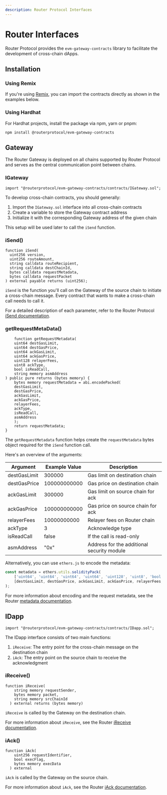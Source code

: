 ```yaml
---
description: Router Protocol Interfaces
---
```

 
# Router Interfaces

Router Protocol provides the `evm-gateway-contracts` library to facilitate the
development of cross-chain dApps.

## Installation

### Using Remix

If you're using [Remix], you can import the contracts directly as shown in the
examples below.

[Remix]: https://remix.ethereum.org/

### Using Hardhat

For Hardhat projects, install the package via npm, yarn or pnpm:

```shell npm2yarn
npm install @routerprotocol/evm-gateway-contracts
```

## Gateway

The Router Gateway is deployed on all chains supported by Router Protocol and
serves as the central communication point between chains.

### IGateway

```solidity
import "@routerprotocol/evm-gateway-contracts/contracts/IGateway.sol";
```
To develop cross-chain contracts, you should generally:

1. Import the `IGateway.sol` interface into all cross-chain contracts
2. Create a variable to store the Gateway contract address
3. Initialize it with the corresponding Gateway address of the given chain

This setup will be used later to call the `iSend` function.

### iSend()

```solidity
function iSend(
  uint256 version,
  uint256 routeAmount,
  string calldata routeRecipient,
  string calldata destChainId,
  bytes calldata requestMetadata,
  bytes calldata requestPacket
) external payable returns (uint256);
```

`iSend` is the function you'll call on the Gateway of the source chain to
initiate a cross-chain message. Every contract that wants to make a cross-chain
call needs to call it.

For a detailed description of each parameter, refer to the Router Protocol
[iSend documentation].

[iSend documentation]: https://docs.routerprotocol.com/develop/message-transfer-via-crosstalk/evm-guides/iDapp-functions/iSend

### getRequestMetaData()

```solidity
    function getRequestMetadata(
    uint64 destGasLimit,
    uint64 destGasPrice,
    uint64 ackGasLimit,
    uint64 ackGasPrice,
    uint128 relayerFees,
    uint8 ackType,
    bool isReadCall,
    string memory asmAddress
) public pure returns (bytes memory) {
    bytes memory requestMetadata = abi.encodePacked(
    destGasLimit,
    destGasPrice,
    ackGasLimit,
    ackGasPrice,
    relayerFees,
    ackType,
    isReadCall,
    asmAddress
    );
    return requestMetadata;
}
```
The `getRequestMetadata` function helps create the `requestMetadata` bytes
object required for the `iSend` function call.

Here's an overview of the arguments:

| Argument     | Example Value | Description                                |
| ------------ | ------------- | ------------------------------------------ |
| destGasLimit | 300000        | Gas limit on destination chain             |
| destGasPrice | 100000000000  | Gas price on destination chain             |
| ackGasLimit  | 300000        | Gas limit on source chain for ack          |
| ackGasPrice  | 100000000000  | Gas price on source chain for ack          |
| relayerFees  | 10000000000   | Relayer fees on Router chain               |
| ackType      | 3             | Acknowledge type                           |
| isReadCall   | false         | If the call is read-only                   |
| asmAddress   | "0x"          | Address for the additional security module |

Alternatively, you can use `ethers.js` to encode the metadata:
```js
const metadata = ethers.utils.solidityPack(
    ['uint64', 'uint64', 'uint64', 'uint64', 'uint128', 'uint8', 'bool', 'string'],
    [destGasLimit, destGasPrice, ackGasLimit, ackGasPrice, relayerFees, ackType, isReadCall, asmAddress]
);
```

For more information about encoding and the request metadata, see the Router
[metadata documentation].

[metadata documentation]: https://docs.routerprotocol.com/develop/message-transfer-via-crosstalk/evm-guides/iDapp-functions/iSend#5-requestmetadata

## IDapp

```solidity
import "@routerprotocol/evm-gateway-contracts/contracts/IDapp.sol";
```

The IDapp interface consists of two main functions:

1. `iReceive`: The entry point for the cross-chain message on the destination
   chain
2. `iAck`: The entry point on the source chain to receive the acknowledgment

### iReceive()

```solidity
function iReceive(
    string memory requestSender,
    bytes memory packet,
    string memory srcChainId
  ) external returns (bytes memory)
```

`iReceive` is called by the Gateway on the destination chain.

For more information about `iReceive`, see the Router [iReceive documentation].

[iReceive documentation]: https://docs.routerprotocol.com/develop/message-transfer-via-crosstalk/evm-guides/iDapp-functions/iReceive

### iAck()

```solidity
function iAck(
    uint256 requestIdentifier,
    bool execFlag,
    bytes memory execData
  ) external
```

`iAck` is called by the Gateway on the source chain.

For more information about `iAck`, see the Router [iAck documentation].

[iAck documentation]: https://docs.routerprotocol.com/develop/message-transfer-via-crosstalk/evm-guides/iDapp-functions/iAck

